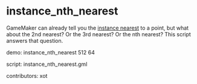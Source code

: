 instance_nth_nearest
====================

GameMaker can already tell you the [instance nearest] to a point, but what
about the 2nd nearest? Or the 3rd nearest? Or the nth nearest? This script
answers that question.

demo: instance_nth_nearest 512 64

script: instance_nth_nearest.gml

contributors: xot

[instance nearest]: https://manual.gamemaker.io/monthly/en/#t=GameMaker_Language%2FGML_Reference%2FAsset_Management%2FInstances%2Finstance_nearest.htm